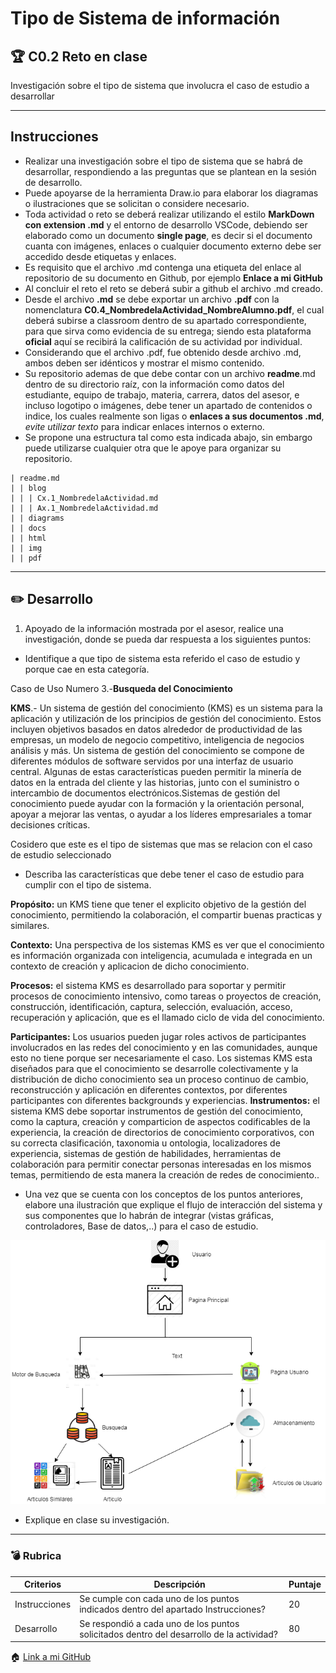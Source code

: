 # Tipo de Sistema de información

## :trophy: C0.2 Reto en clase

Investigación sobre el tipo de sistema que involucra el caso de estudio a desarrollar

___

## Instrucciones

- Realizar una investigación sobre el tipo de sistema que se habrá de desarrollar, respondiendo a las preguntas que se plantean en la sesión de desarrollo.
- Puede apoyarse de la herramienta Draw.io para elaborar los diagramas o ilustraciones que se solicitan o considere necesario.
- Toda actividad o reto se deberá realizar utilizando el estilo **MarkDown con extension .md** y el entorno de desarrollo VSCode, debiendo ser elaborado como un documento **single page**, es decir si el documento cuanta con imágenes, enlaces o cualquier documento externo debe ser accedido desde etiquetas y enlaces.
- Es requisito que el archivo .md contenga una etiqueta del enlace al repositorio de su documento en Github, por ejemplo **Enlace a mi GitHub**
- Al concluir el reto el reto se deberá subir a github el archivo .md creado.
- Desde el archivo **.md** se debe exportar un archivo **.pdf** con la nomenclatura **C0.4_NombredelaActividad_NombreAlumno.pdf**, el cual deberá subirse a classroom dentro de su apartado correspondiente, para que sirva como evidencia de su entrega; siendo esta plataforma **oficial** aquí se recibirá la calificación de su actividad por individual.
- Considerando que el archivo .pdf, fue obtenido desde archivo .md, ambos deben ser idénticos y mostrar el mismo contenido.
- Su repositorio ademas de que debe contar con un archivo **readme**.md dentro de su directorio raíz, con la información como datos del estudiante, equipo de trabajo, materia, carrera, datos del asesor, e incluso logotipo o imágenes, debe tener un apartado de contenidos o indice, los cuales realmente son ligas o **enlaces a sus documentos .md**, _evite utilizar texto_ para indicar enlaces internos o externo.
- Se propone una estructura tal como esta indicada abajo, sin embargo puede utilizarse cualquier otra que le apoye para organizar su repositorio.

```
| readme.md
| | blog
| | | Cx.1_NombredelaActividad.md
| | | Ax.1_NombredelaActividad.md
| | diagrams
| | docs
| | html
| | img
| | pdf    
```
___

## :pencil2:  Desarrollo

1. Apoyado de la información mostrada por el asesor, realice una investigación, donde se pueda dar respuesta a los siguientes puntos:

  - Identifique a que tipo de sistema esta referido el caso de estudio y porque cae en esta categoría.
  
Caso de Uso Numero 3.-**Busqueda del Conocimiento**

**KMS**.-
Un sistema de gestión del conocimiento (KMS) es un sistema para la aplicación y utilización de los principios de gestión del conocimiento. Estos incluyen objetivos basados ​​en datos alrededor de productividad de las empresas, un modelo de negocio competitivo, inteligencia de negocios análisis y más. Un sistema de gestión del conocimiento se compone de diferentes módulos de software servidos por una interfaz de usuario central. Algunas de estas características pueden permitir la minería de datos en la entrada del cliente y las historias, junto con el suministro o intercambio de documentos electrónicos.Sistemas de gestión del conocimiento puede ayudar con la formación y la orientación personal, apoyar a mejorar las ventas, o ayudar a los líderes empresariales a tomar decisiones críticas.

Cosidero que este es el tipo de sistemas que mas se relacion con el caso de estudio seleccionado 

  - Describa las características que debe tener el caso de estudio para cumplir con el tipo de sistema.
   
   
   **Propósito:** un KMS tiene que tener el explicito objetivo de la gestión del conocimiento, permitiendo la colaboración, el compartir buenas practicas y similares.

**Contexto:** Una perspectiva de los sistemas KMS es ver que el conocimiento es información organizada con inteligencia, acumulada e integrada en un contexto de creación y aplicacion de dicho conocimiento.

**Procesos:** el sistema KMS es desarrollado para soportar y permitir procesos de conocimiento intensivo, como tareas o proyectos de creación, construcción, identificación, captura, selección, evaluación, acceso, recuperación y aplicación, que es el llamado ciclo de vida del conocimiento.

**Participantes:** Los usuarios pueden jugar roles activos de participantes involucrados en las redes del conocimiento y en las comunidades, aunque esto no tiene porque ser necesariamente el caso. Los sistemas KMS esta diseñados para que el conocimiento se desarrolle colectivamente y la distribución de dicho conocimiento sea un proceso continuo de cambio, reconstrucción y aplicación en diferentes contextos, por diferentes participantes con diferentes backgrounds y experiencias.
**Instrumentos:** el sistema KMS debe soportar instrumentos de gestión del conocimiento, como la captura, creación y comparticion de aspectos codificables de la experiencia, la creación de directorios de conocimiento corporativos, con su correcta clasificación, taxonomia u ontologia,  localizadores de experiencia, sistemas de gestión de habilidades, herramientas de colaboración para permitir conectar personas interesadas en los mismos temas, permitiendo de esta manera la creación de redes de conocimiento..

 
  - Una vez que se cuenta con los conceptos de los puntos anteriores, elabore una ilustración que explique el flujo de interacción del sistema y sus componentes que lo habrán de integrar (vistas gráficas, controladores, Base de datos,..) para el caso de estudio.
  
  ![Diagrama](../Diagramas/diagrama.drawio.png)
  - Explique en clase su investigación.
___

### :bomb: Rubrica

| Criterios     | Descripción                                                                                  | Puntaje |
| ------------- | -------------------------------------------------------------------------------------------- | ------- |
| Instrucciones | Se cumple con cada uno de los puntos indicados dentro del apartado Instrucciones?            | 20 |
| Desarrollo    | Se respondió a cada uno de los puntos solicitados dentro del desarrollo de la actividad?     | 80      |

   
:house: [Link a mi GitHub ](https://github.com/GuillermoSoria97/Analisis_Avanzado_de_Software)